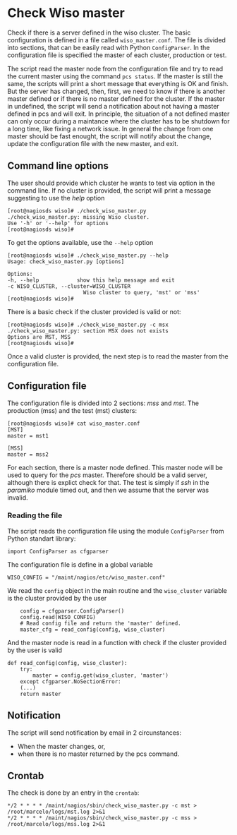 # Check Wiso master

Check if there is a server defined in the wiso cluster. The basic configuration is defined in a file called `wiso_master.conf`. The file is divided into sections, that can be easily read with Python `ConfigParser`. In the configuration file is specified the master of each cluster, production or test.

The script read the master node from the configuration file and try to read the current master using the command `pcs status`. If the master is still the same, the scripts will print a short message that everything is OK and finish. But the server has changed, then, first, we need to know if there is another master defined or if there is no master defined for the cluster. If the master in undefined, the script will send a notification about not having a master defined in pcs and will exit. In principle, the situation of a not defined master can only occur during a maintance where the cluster has to be shutdown for a long time, like fixing a network issue. In general the change from one master should be fast enought, the script will notify about the change, update the configuration file with the new master, and exit.

## Command line options

The user should provide which cluster he wants to test via option in the command line. If no cluster is provided, the script will print a message suggesting to use the *help* option

    [root@nagiosds wiso]# ./check_wiso_master.py
    ./check_wiso_master.py: missing Wiso cluster.
    Use '-h' or '--help' for options
    [root@nagiosds wiso]#

To get the options available, use the `--help` option

    [root@nagiosds wiso]# ./check_wiso_master.py --help
    Usage: check_wiso_master.py [options]

    Options:
    -h, --help            show this help message and exit
    -c WISO_CLUSTER, --cluster=WISO_CLUSTER
                            Wiso cluster to query, 'mst' or 'mss'
    [root@nagiosds wiso]#

There is a basic check if the cluster provided is valid or not:

    [root@nagiosds wiso]# ./check_wiso_master.py -c msx
    ./check_wiso_master.py: section MSX does not exists
    Options are MST, MSS
    [root@nagiosds wiso]#

Once a valid cluster is provided, the next step is to read the master from the configuration file.

## Configuration file

The configuration file is divided into 2 sections: _mss_ and _mst_. The production (mss) and the test (mst) clusters:

    [root@nagiosds wiso]# cat wiso_master.conf
    [MST]
    master = mst1

    [MSS]
    master = mss2

For each section, there is a master node defined. This master node will be used to query for the *pcs* master. Therefore should be a valid server, although there is explict check for that. The test is simply if *ssh* in the *paramiko* module timed out, and then we assume that the server was invalid.

### Reading the file

The script reads the configuration file using the module `ConfigParser` from Python standart library:

    import ConfigParser as cfgparser

The configuration file is define in a global variable

    WISO_CONFIG = "/maint/nagios/etc/wiso_master.conf"

We read the `config` object in the main routine and the `wiso_cluster` variable is the cluster provided by the user

        config = cfgparser.ConfigParser()
        config.read(WISO_CONFIG)
        # Read config file and return the 'master' defined.
        master_cfg = read_config(config, wiso_cluster)

And the master node is read in a function with check if the cluster provided by the user is valid

    def read_config(config, wiso_cluster):
        try:
            master = config.get(wiso_cluster, 'master')
        except cfgparser.NoSectionError:
        (...)
        return master

## Notification

The script will send notification by email in 2 circunstances:

* When the master changes, or,
* when there is no master returned by the pcs command.

## Crontab

The check is done by an entry in the `crontab`:

```
*/2 * * * * /maint/nagios/sbin/check_wiso_master.py -c mst > /root/marcelo/logs/mst.log 2>&1
*/2 * * * * /maint/nagios/sbin/check_wiso_master.py -c mss > /root/marcelo/logs/mss.log 2>&1
```
